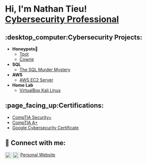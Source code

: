 <h1>Hi, I'm Nathan Tieu! <br/><a href="https://www.linkedin.com/in/nathantieu1013142/">Cybersecurity Professional</a></h1>

<h2>:desktop_computer:Cybersecurity Projects:</h2>

- <b>Honeypots</b>:honeybee:
  - [Tpot]()
  - [Cowrie](https://github.com/ntieu4328/Cowrie)
- <b>SQL</b>
  - [The SQL Murder Mystery]()
- <b>AWS</b>
  - [AWS EC2 Server](https://github.com/ntieu4328/AWS-EC2-Server)
- <b>Home Lab</b>
  - [VirtualBox Kali Linux](https://github.com/ntieu4328/Virtual-Box-Kali-Linux)
<h2>:page_facing_up:Certifications:</h2>

- [CompTIA Security+](https://imgur.com/yPRzNGx)
- [CompTIA A+](https://imgur.com/giddXjG)
- [Google Cybersecurity Certificate](https://imgur.com/n4ZjRww)

<h2> 🤳 Connect with me:</h2>

[<img align="left" alt="ntieu4328 | LinkedIn" width="22px" src="https://cdn.jsdelivr.net/npm/simple-icons@v3/icons/linkedin.svg" />][linkedin]
[<img align="left" alt="ntieu4328 | Instagram" width="22px" src="https://cdn.jsdelivr.net/npm/simple-icons@v3/icons/instagram.svg" />][instagram]
[Personal Website](https://nathantieu.my.canva.site/)

[instagram]: https://www.instagram.com/n8n_tieu/
[linkedin]: https://www.linkedin.com/in/nathantieu1013142/
